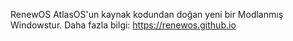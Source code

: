 RenewOS AtlasOS'un kaynak kodundan doğan yeni bir Modlanmış Windowstur.
Daha fazla bilgi:
https://renewos.github.io
